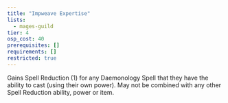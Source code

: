 ```yaml
---
title: "Impweave Expertise"
lists:
  - mages-guild
tier: 4
osp_cost: 40
prerequisites: []
requirements: []
restricted: true
---
```


Gains Spell Reduction (1) for any Daemonology Spell that they have the ability to cast (using their own power). May not be combined with any other Spell Reduction ability, power or item.
